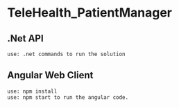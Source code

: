 # TeleHealth_PatientManager

## .Net API
	use: .net commands to run the solution

## Angular Web Client
	use: npm install
	use: npm start to run the angular code.
